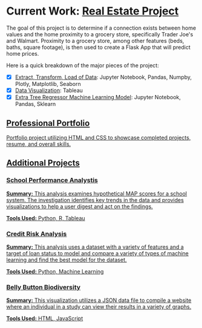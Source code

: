 # Current Work: [Real Estate Project](https://github.com/Amanda-Palenchar/Real_Estate)
The goal of this project is to determine if a connection exists between home values and the home proximity to a grocery store, specifically Trader Joe's and Walmart. Proximity to a grocery store, among other features (beds, baths, square footage), is then used to create a Flask App that will predict home prices.

Here is a quick breakdown of the major pieces of the project: 
- [X] [Extract, Transform, Load of Data](https://github.com/Amanda-Palenchar/Real_Estate/tree/main/Data_Cleaning): Jupyter Notebook, Pandas, Numpby, Plotly, Matplotlib, Seaborn
- [X] [Data Visualization](https://public.tableau.com/app/profile/amanda.palenchar/viz/RealEstateProject_16686111659970/RealEstate): Tableau
- [X] [Extra Tree Regressor Machine Learning Model](https://github.com/Amanda-Palenchar/Real_Estate/tree/main/Machine_Learning): Jupyter Notebook, Pandas, Sklearn

<u>

## [Professional Portfolio](https://amanda-palenchar.github.io/)
Portfolio project utilizing HTML and CSS to showcase completed projects, resume, and overall skills.

<u>

## Additional Projects

### [School Performance Analystis](https://github.com/Amanda-Palenchar/KIPP_Performance_Task)
**Summary:** This analysis examines hypothetical MAP scores for a school system. The investigation identifies key trends in the data and provides visualizations to help a user digest and act on the findings.

**Tools Used:** Python, R, Tableau
  
### [Credit Risk Analysis](https://github.com/Amanda-Palenchar/MechaCar_Statistical_Analysis.git)
**Summary:** This analysis uses a dataset with a variety of features and a target of loan status to model and compare a variety of types of machine learning and find the best model for the dataset.

**Tools Used:** Python, Machine Learning

### [Belly Button Biodiversity](https://github.com/Amanda-Palenchar/Belly_Button_Biodiversity.git)	
**Summary:** This visualization utilizes a JSON data file to compile a website where an individual in a study can view their results in a variety of graphs.

**Tools Used:** HTML, JavaScript


<!--
**Amanda-Palenchar/Amanda-Palenchar** is a ✨ _special_ ✨ repository because its `README.md` (this file) appears on your GitHub profile.

Here are some ideas to get you started:

- 🔭 I’m currently working on ...
- 🌱 I’m currently learning ...
- 👯 I’m looking to collaborate on ...
- 🤔 I’m looking for help with ...
- 💬 Ask me about ...
- 📫 How to reach me: ...
- 😄 Pronouns: ...
- ⚡ Fun fact: ...
-->
